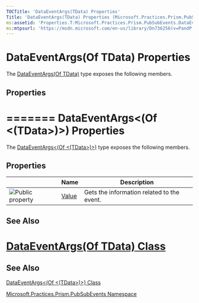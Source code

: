 ```yaml
---
TOCTitle: 'DataEventArgs(TData) Properties'
Title: 'DataEventArgs(TData) Properties (Microsoft.Practices.Prism.PubSubEvents)'
ms:assetid: 'Properties.T:Microsoft.Practices.Prism.PubSubEvents.DataEventArgs\`1'
ms:mtpsurl: 'https://msdn.microsoft.com/en-us/library/Dn736256(v=PandP.50)'
---
```


# DataEventArgs(Of TData) Properties

The [DataEventArgs(Of TData)](https://msdn.microsoft.com/en-us/library/dn736191(v=pandp.50)) type exposes the following members.

## Properties
=======
DataEventArgs&lt;(Of &lt;(TData&gt;)&gt;) Properties
====================================================

The [DataEventArgs&lt;(Of &lt;(TData&gt;)&gt;)](https://msdn.microsoft.com/library/microsoft.practices.prism.pubsubevents.dataeventargs%601) type exposes the following members.

Properties
----------

<span id="propertyTableToggle"></span>
<table>

<thead>
<tr class="header">
<th> </th>
<th>Name</th>
<th>Description</th>
</tr>
</thead>
<tbody>
<tr class="odd">
<td><img src="https://msdn.microsoft.com/en-us/Dn736256.pubproperty(en-us,PandP.50).gif" title="Public property" /></td>
<td><a href="https://msdn.microsoft.com/library/microsoft.practices.prism.pubsubevents.dataeventargs%601.value">Value</a></td>
<td><div class="summary">
Gets the information related to the event.
</div></td>
</tr>
</tbody>
</table>

## See Also

[DataEventArgs(Of TData) Class](https://msdn.microsoft.com/en-us/library/dn736191(v=pandp.50))
=======
See Also
--------


[DataEventArgs&lt;(Of &lt;(TData&gt;)&gt;) Class](https://msdn.microsoft.com/library/microsoft.practices.prism.pubsubevents.dataeventargs%601)

[Microsoft.Practices.Prism.PubSubEvents Namespace](https://msdn.microsoft.com/library/microsoft.practices.prism.pubsubevents)
